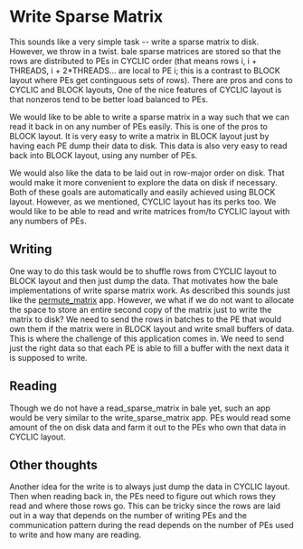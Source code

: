 # Write Sparse Matrix

This sounds like a very simple task -- write a sparse matrix to disk. However, we throw in a twist. bale sparse matrices are stored so that the rows are distributed to PEs in CYCLIC order (that means rows i, i + THREADS, i + 2*THREADS... are local to PE i; this is a contrast to BLOCK layout where PEs get continguous sets of rows). There are pros and cons to CYCLIC and BLOCK layouts, One of the nice features of CYCLIC layout is that nonzeros tend to be better load balanced to PEs. 

We would like to be able to write a sparse matrix in a way such that we can read it back in on any number of PEs easily. This is one of the pros to BLOCK layout. It is very easy to write a matrix in BLOCK layout just by having each PE dump their data to disk. This data is also very easy to read back into BLOCK layout, using any number of PEs.

We would also like the data to be laid out in row-major order on disk. That would make it more convenient to explore the data on disk if necessary. Both of these goals are automatically and easily achieved using BLOCK layout. However, as we mentioned, CYCLIC layout has its perks too. We would like to be able to read and write matrices from/to CYCLIC layout with any numbers of PEs.

## Writing

One way to do this task would be to shuffle rows from CYCLIC layout to BLOCK layout and then just dump the data. That motivates how the bale implementations of write sparse matrix work. As described this sounds just like the [permute_matrix](../permute_matrix_src/README.md) app. However, we what if we do not want to allocate the space to store an entire second copy of the matrix just to write the matrix to disk? We need to send the rows in batches to the PE that would own them if the matrix were in BLOCK layout and write small buffers of data. This is where the challenge of this application comes in. We need to send just the right data so that each PE is able to fill a buffer with the next data it is supposed to write. 

## Reading

Though we do not have a read_sparse_matrix in bale yet, such an app would be very similar to the write_sparse_matrix app. PEs would read some amount of the on disk data and farm it out to the PEs who own that data in CYCLIC layout. 

## Other thoughts

Another idea for the write is to always just dump the data in CYCLIC layout. Then when reading back in, the PEs need to figure out which rows they read and where those rows go. This can be tricky since the rows are laid out in a way that depends on the number of writing PEs and the communication pattern during the read depends on the number of PEs used to write and how many are reading. 